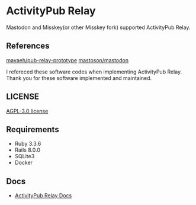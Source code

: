 # ActivityPub Relay

Mastodon and Misskey(or other Misskey fork) supported ActivityPub Relay.

## References

[mayaeh/pub-relay-prototype](https://github.com/mayaeh/pub-relay-prototype)
[mastoson/mastodon](https://github.com/mastodon/mastodon)

I refereced these software codes when implementing ActivityPub Relay.
Thank you for these software implemented and maintained.

## LICENSE

[AGPL-3.0 license](./LICENSE)

## Requirements

- Ruby 3.3.6
- Rails 8.0.0
- SQLite3
- Docker

## Docs 

- [ActivityPub Relay Docs](https://s-h-gamelinks.github.io/activity-pub-relay/)
